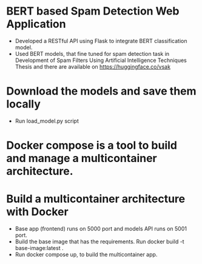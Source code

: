 # BERT based Spam Detection Web Application
- Developed a RESTful API using Flask to integrate BERT classification model.
- Used BERT models, that fine tuned for spam detection task in Development of Spam Filters Using Artificial Intelligence Techniques Thesis and there are available on https://huggingface.co/vsak

# Download the models and save them locally
- Run load_model.py script

# Docker compose is a tool to build and manage a multicontainer architecture.

#  Build a multicontainer architecture with Docker
- Base app (frontend) runs on 5000 port and models API runs on 5001 port.
- Build the base image that has the requirements. Run docker build -t base-image:latest . 
- Run docker compose up, to build the multicontainer app.
